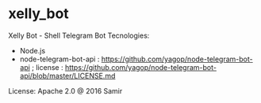 # xelly_bot
Xelly Bot - Shell Telegram Bot
Tecnologies:
  - Node.js
  - node-telegram-bot-api : https://github.com/yagop/node-telegram-bot-api ; license : https://github.com/yagop/node-telegram-bot-api/blob/master/LICENSE.md

License: Apache 2.0 @ 2016 Samir
